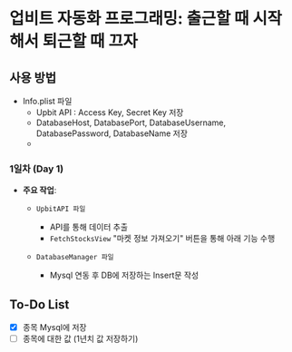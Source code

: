 # 업비트 자동화 프로그래밍: 출근할 때 시작해서 퇴근할 때 끄자

## 사용 방법
  - Info.plist 파일
    - Upbit API : Access Key, Secret Key 저장
    - DatabaseHost, DatabasePort, DatabaseUsername, DatabasePassword, DatabaseName 저장
    - 
   

### 1일차 (Day 1)
- **주요 작업**:
  - `UpbitAPI 파일`
    - API를 통해 데이터 추출
    - `FetchStocksView`  "마켓 정보 가져오기" 버튼을 통해 아래 기능 수행
   
  - `DatabaseManager 파일`
    - Mysql 연동 후 DB에 저장하는 Insert문 작성


## To-Do List
- [X] 종목 Mysql에 저장
- [ ] 종목에 대한 값 (1년치 값 저장하기)
